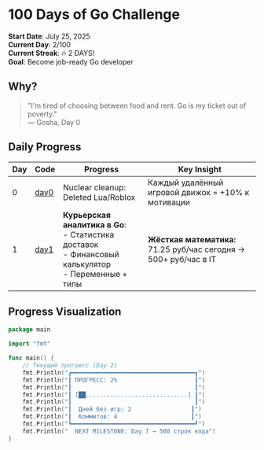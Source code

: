 # 100 Days of Go Challenge

**Start Date**: July 25, 2025  
**Current Day**: 2/100  
**Current Streak**: 🔥 2 DAYS!  
**Goal**: Become job-ready Go developer

## Why?

> "I'm tired of choosing between food and rent. Go is my ticket out of poverty."  
> — Gosha, Day 0

## Daily Progress

| Day | Code                        | Progress                                                                                                   | Key Insight                                                          |
| --- | --------------------------- | ---------------------------------------------------------------------------------------------------------- | -------------------------------------------------------------------- |
| 0   | [day0](day0/day_counter.go) | Nuclear cleanup: Deleted Lua/Roblox                                                                        | Каждый удалённый игровой движок = +10% к мотивации                   |
| 1   | [day1](day1/day1.go)        | **Курьерская аналитика в Go**:<br>- Статистика доставок<br>- Финансовый калькулятор<br>- Переменные + типы | **Жёсткая математика:**<br>71.25 руб/час сегодня → 500+ руб/час в IT |

## Progress Visualization

```go
package main

import "fmt"

func main() {
    // Текущий прогресс (Day 2)
    fmt.Println("┏━━━━━━━━━━━━━━━━━━━━━━━━━━━━━━━━━━━┓")
    fmt.Println("┃ ПРОГРЕСС: 2%                      ┃")
    fmt.Println("┃                                   ┃")
    fmt.Println("┃ [██.............................] ┃")
    fmt.Println("┃                                   ┃")
    fmt.Println("┃  Дней без игр: 2                 ┃")
    fmt.Println("┃  Коммитов: 4                     ┃")
    fmt.Println("┗━━━━━━━━━━━━━━━━━━━━━━━━━━━━━━━━━━━┛")
    fmt.Println("  NEXT MILESTONE: Day 7 → 500 строк кода")
}
```

